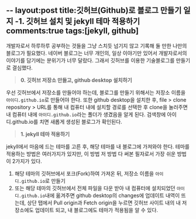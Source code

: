 --
layout:post
title:깃허브(Github)로 블로그 만들기 일지 -1. 깃허브 설치 및 jekyll 테마 적용하기
comments:true
tags:[jekyll, github]
--

개발자로서 하루하루 공부하는 것들을 그냥 스치듯 넘기지 않고 기록해 둘 만한 나만의 블로그가 필요했다. 네이버 블로그는 너무 개인의, 일상 이야기만 있어서 개발자로서의 이야기를 담기에는 분위기가 너무 달랐다. 그래서 깃허브를 이용한 기술블로그를 만들기로 결심했다.

> **0. 깃허브 저장소 만들고, github desktop 설치하기**

우선 깃허브에서 저장소를 만들어야 하는데,
블로그를 만들기 위해서는 저장소 이름을
<code>아이디.github.io</code>로 만들어야 한다.
또한 github desktop을 설치한 후,
file > clone repository > URL를 통해 내 컴퓨터 내에 설치할
경로를 선택한 후 clone을 눌러주면 내 컴퓨터 내에
<code>아이디.github.io</code>라는 폴더가 생겼음을 알게 된다.
검색창에 아이디.github.io를 치면 새롭게 생성된 블로그가 확인된다.

> **1. jekyll 테마 적용하기**

jekyll에서 마음에 드는 테마를 고른 후, 해당 테마를 내 블로그에 가져와야 한다. 테마를 적용하는 방법은 여러가지가 있지만, 이 방법 저 방법 다 써본 필자로서 가장 쉬운 방법이 2가지가 있다.

1. 해당 테마의 깃허브에서 포크(Fork)하여 가져온 뒤, 저장소 이름을
   <code>아이디.github.io</code>로 만들기
2. 또는 해당 테마의 깃허브에서 전체 파일을 다운 받아 내 컴퓨터에 설치되었던 <code>아이디.github.io</code>내에 옮겨주면
   github desktop의 changes에 업데이트 내역이 뜨는데,
   상단 탭에서 Pull origin과 Fetch origin을 누르면
   깃허브 사이트 내의 내 저장소에도 업데이트 되고,
   내 블로그에도 테마가 적용됨을 알 수 있다.
